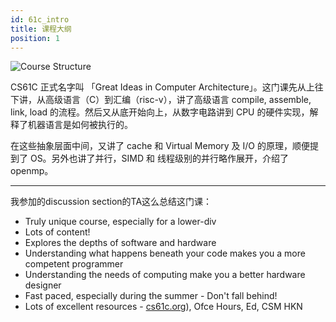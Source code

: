 ```yaml
---
id: 61c_intro
title: 课程大纲 
position: 1
---
```


![Course Structure](https://pic4.zhimg.com/v2-4ec0e91eff51df9b1572823fc7fd3e4a_1440w.jpg?source=172ae18b)

CS61C 正式名字叫 「Great Ideas in Computer Architecture」。这门课先从上往下讲，从高级语言（C）到汇编（risc-v），讲了高级语言 compile, assemble, link, load 的流程。然后又从底开始向上，从数字电路讲到 CPU 的硬件实现，解释了机器语言是如何被执行的。

在这些抽象层面中间，又讲了 cache 和 Virtual Memory 及 I/O 的原理，顺便提到了 OS。另外也讲了并行，SIMD 和 线程级别的并行略作展开，介绍了 openmp。

---
我参加的discussion section的TA这么总结这门课：
- Truly unique course, especially for a lower-div
- Lots of content!
- Explores the depths of software and hardware
- Understanding what happens beneath your code makes you a more competent programmer
- Understanding the needs of computing make you a better hardware designer
- Fast paced, especially during the summer - Don't fall behind!
- Lots of excellent resources - [cs61c.org](https://cs61c.org/)), Ofce Hours, Ed, CSM HKN